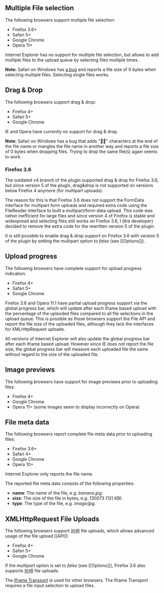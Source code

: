 ## Multiple File selection
The following browsers support multiple file selection:

* Firefox 3.6+
* Safari 5+
* Google Chrome
* Opera 11+

Internet Explorer has no support for multiple file selection, but allows to add multiple files to the upload queue by selecting files multiple times.

**Note:**
Safari on Windows has [a bug](http://stackoverflow.com/questions/7231054/file-input-size-issue-in-safari-for-multiple-file-selection) and reports a file size of 0 bytes when selecting multiple files. Selecting single files works.

## Drag & Drop
The following browsers support drag & drop:

* Firefox 4+
* Safari 5+
* Google Chrome

IE and Opera have currently no support for drag & drop.

**Note:**
Safari on Windows has a bug that adds "￿" characters at the end of the file name or mangles the file name in another way and reports a file size of 0 bytes when dropping files. Trying to drop the same file(s) again seems to work.

### Firefox 3.6
The outdated v4 branch of the plugin supported drag & drop for Firefox 3.6, but since version 5 of the plugin, drag&drop is not supported on versions below Firefox 4 anymore (for multipart uploads).

The reason for this is that Firefox 3.6 does not support the FormData interface for multipart form uploads and required extra code using the FileReader interface to built a multipart/form-data upload. This code was rather inefficient for large files and since version 4 of Firefox is stable and widespread and selecting files still works on Firefox 3.6, I (the developer) decided to remove the extra code for the rewritten version 5 of the plugin.

It is still possible to enable drag & drop support on Firefox 3.6 with version 5 of the plugin by setting the multipart option to *false* (see [[Options]]).

## Upload progress
The following browsers have complete support for upload progress indication:

* Firefox 4+
* Safari 5+
* Google Chrome

Firefox 3.6 and Opera 11.1 have partial upload progress support via the global progress bar, which will update after each iframe based upload with the percentage of the uplaoded files compared to all file selections in the upload queue. This is possible as those browsers support the File API and report the file size of the uploaded files, although they lack the interfaces for XMLHttpRequest uploads.

All versions of Internet Explorer will also update the global progress bar after each iframe based upload. However since IE does not report the file size, the global progress bar will measure each uploaded file the same without regard to the size of the uploaded file.

## Image previews
The following browsers have support for image previews prior to uploading files:

* Firefox 4+
* Google Chrome
* Opera 11+ (some images seem to display incorrectly on Opera)

## File meta data
The following browsers report complete file meta data prior to uploading files:

* Firefox 3.6+
* Safari 4+
* Google Chrome
* Opera 10+

Internet Explorer only reports the file name.

The reported file meta data consists of the following properties:

* **name**: The name of the file, e.g. *banana.jpg*.
* **size**: The size of the file in bytes, e.g. *130073* (131 KB).
* **type**: The type of the file, e.g. *image/jpg*.

## XMLHttpRequest File Uploads
The following browsers support [XHR](https://developer.mozilla.org/en/XmlHttpRequest) file uploads, which allows advanced usage of the file upload [[API]]:

* Firefox 4+
* Safari 5+
* Google Chrome

If the *multipart* option is set to *false* (see [[Options]]), Firefox 3.6 also supports [XHR](https://developer.mozilla.org/en/XmlHttpRequest) file uploads.

The [Iframe Transport](https://github.com/blueimp/jQuery-File-Upload/blob/master/jquery.iframe-transport.js) is used for other browsers. The Iframe Transport requires a file input selection to upload files.